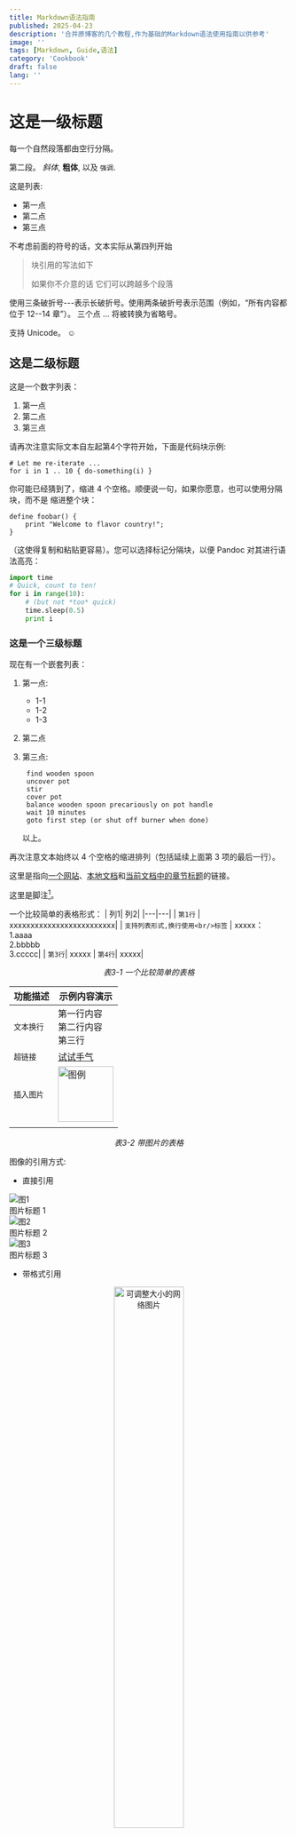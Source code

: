 ```yaml
---
title: Markdown语法指南
published: 2025-04-23
description: '合并原博客的几个教程,作为基础的Markdown语法使用指南以供参考'
image: ''
tags: [Markdown, Guide,语法]
category: 'Cookbook'
draft: false 
lang: ''
---
```


# 这是一级标题

每一个自然段落都由空行分隔。

第二段。 _斜体_, **粗体**, 以及 `强调`. 

这是列表:

- 第一点
- 第二点
- 第三点

不考虑前面的符号的话，文本实际从第四列开始

> 块引用的写法如下
>
> 如果你不介意的话
> 它们可以跨越多个段落

 
使用三条破折号---表示长破折号。使用两条破折号表示范围（例如，“所有内容都位于
12--14 章”）。 三个点 ... 将被转换为省略号。

支持 Unicode。 ☺

## 这是二级标题

这是一个数字列表：

1. 第一点
2. 第二点
3. 第三点

请再次注意实际文本自左起第4个字符开始，下面是代码块示例:

    # Let me re-iterate ...
    for i in 1 .. 10 { do-something(i) }


你可能已经猜到了，缩进 4 个空格。顺便说一句，如果你愿意，也可以使用分隔块，而不是
缩进整个块：

```
define foobar() {
    print "Welcome to flavor country!";
}
```

（这使得复制和粘贴更容易）。您可以选择标记分隔块，以便 Pandoc 对其进行语法高亮：

```python
import time
# Quick, count to ten!
for i in range(10):
    # (but not *too* quick)
    time.sleep(0.5)
    print i
```

### 这是一个三级标题

现在有一个嵌套列表：

1. 第一点:

    - 1-1
    - 1-2
    - 1-3

2. 第二点

3. 第三点:

        find wooden spoon
        uncover pot
        stir
        cover pot
        balance wooden spoon precariously on pot handle
        wait 10 minutes
        goto first step (or shut off burner when done)

    以上。


再次注意文本始终以 4 个空格的缩进排列（包括延续上面第 3 项的最后一行）。


这里是指向[一个网站](http://foo.bar)、[本地文档](local-doc.html)和[当前文档中的章节标题](#an-h2-header)的链接。

这里是脚注[^1]。

[^1]: 脚注的文本写在这里


一个比较简单的表格形式：
| 列1| 列2|
|---|---|
| `第1行` | xxxxxxxxxxxxxxxxxxxxxxxxx|
| `支持列表形式,换行使用<br/>标签` | xxxxx：<br/>1.aaaa<br/>2.bbbbb<br/>3.ccccc|
| `第3行`| xxxxx 
| `第4行`| xxxxx|

<figcaption style="text-align: center; margin-top: 0.5rem; font-style: italic;">
表3-1 一个比较简单的表格
</figcaption>


| 功能描述   | 示例内容演示 |
|------------|--------------|
| `文本换行` | 第一行内容 <br/> 第二行内容 <br/> 第三行 |
| `超链接`   | <a href="https://doodles.google/" target="_blank">试试手气</a> |
| `插入图片` | <img src="/blog/md_guide/head.png" alt="图例" width="100" /> |
| | |

<figcaption style="text-align: center; margin-top: 0.5rem; font-style: italic;">
表3-2 带图片的表格
</figcaption>

图像的引用方式:
-  直接引用


<!-- <div class="img-column">
  <img src="/head.png" alt="图1" />
  <img src="/head.png" alt="图2" />
</div> -->

<div class="img-grid-caption">
  <div class="img-item">
    <img src="/blog/md_guide/head.png" alt="图1" />
    <div class="img-caption">图片标题 1</div>
  </div>
  <div class="img-item">
    <img src="/blog/md_guide/head.png" alt="图2" />
    <div class="img-caption">图片标题 2</div>
  </div>
  <div class="img-item">
    <img src="/blog/md_guide/head.png" alt="图3" />
    <div class="img-caption">图片标题 3</div>
  </div>
  <!-- 更多图项 -->
</div>


- 带格式引用
<div align="center">  
<img src="https://last9.ghost.io/content/images/2023/05/python-golang--1-.jpg" width="50%" title="可调整大小的网络图片" alt="可调整大小的网络图片" >
</div>

</br>

这是行内公式：$\omega = d\phi / dt$

这是块级公式，自动居中，注意以双美元符号形式包围输入的公式:

$$
I = \int \rho R^{2} dV
$$


$$
\begin{equation*}
\pi = 3.14159\ldots
\end{equation*}
$$

请注意，如果你希望按实际字符显示,你可以使用反斜杠转义任何标点符号：

例: \`foo\`, \*bar\*, etc.


这是一个任务列表：

- [x] task1
- [ ] task2
  - [ ] 2-1
    - [ ] 2-3
- [ ] 3
- [ ] ffsad

# Markdown扩展语法

## GitHub仓库名片

可以用语法`::github{repo="<owner>/<repo>"}`添加一个Github仓库链接到文章中，名片卡相关信息来自GitHub API

::github{repo="carloscn/doclib"}

## 提示卡

目前支持这几种提示: `note` `tip` `important` `warning` `caution`

:::note
读者应当注意的基本信息
:::

:::tip
用于启发读者的小技巧
:::

:::important
关键信息或是关键步骤
:::

:::warning
存在潜在风险时的提示信息
:::

:::caution
一旦不遵守就会造成严重后果的内容
:::

### 上述提示的语法

```markdown
:::note
Highlights information that users should take into account, even when skimming.
:::

:::tip
Optional information to help a user be more successful.
:::
```

### 自定义提示主题名

上述提示可以使用自定义名称而不是`note` `tip` `important` `warning` `caution`

:::note[我的note]
这里是我的note信息
:::

```markdown
:::note[我的note]
这里是我的note信息
:::
```

### 也支持Github提示块语法

> [!TIP]
> 点击查看 [Github提示块语法](https://github.com/orgs/community/discussions/16925)

```
> [!TIP]
> [Github提示块语法](https://github.com/orgs/community/discussions/16925)
```

# 如何内嵌视频到文章中

只需从相关平台复制视频分享链接，然后将其粘贴到`src`标签中即可,这里以B站和Youtube为例

```yaml

<iframe width="100%" height="468" src="https://www.youtube.com/embed/5gIf0_xpFPI?si=N1WTorLKL0uwLsU_" title="YouTube video player" frameborder="0" allowfullscreen></iframe>
```

## 嵌入YouTube视频

Youtube视频需要获取embed开头的嵌入视频代码,点击视频下方分享按钮的嵌入选项即可:

具体语法为
```html
<iframe width="100%" height="550" src="https://www.youtube.com/embed/zUcP-gSAoBY?si=dea5G0HhQMBlNyOL" title="YouTube video player" frameborder="0" allow="accelerometer; autoplay; clipboard-write; encrypted-media; gyroscope; picture-in-picture; web-share" referrerpolicy="strict-origin-when-cross-origin" allowfullscreen></iframe>
```

<iframe width="100%" height="450" src="https://www.youtube.com/embed/zUcP-gSAoBY?si=dea5G0HhQMBlNyOL" title="YouTube video player" frameborder="0" allow="accelerometer; autoplay; clipboard-write; encrypted-media; gyroscope; picture-in-picture; web-share" referrerpolicy="strict-origin-when-cross-origin" allowfullscreen></iframe>

## 嵌入B站视频

B站目前的视频引用依赖于bv号，即使是以ss或ep开头的番剧类节目url,分享时也必须精确到具体每一分p的bv号

:::warning[禁用自动播放]
为了避免在不合适的场合产生噪音,应当禁止进入页面后自动播放,故此需要在每个url后面追加`&autoplay=0`参数
:::

具体语法为
```html
<iframe width="100%" height="468" src="//player.bilibili.com/player.html?bvid=BV15K4y1x7da&autoplay=0" scrolling="no" border="0" frameborder="no" framespacing="0" allowfullscreen="true"> </iframe>
```

<iframe width="100%" height="468" src="//player.bilibili.com/player.html?bvid=BV15K4y1x7da&autoplay=0" scrolling="no" border="0" frameborder="no" framespacing="0" allowfullscreen="true"> </iframe>